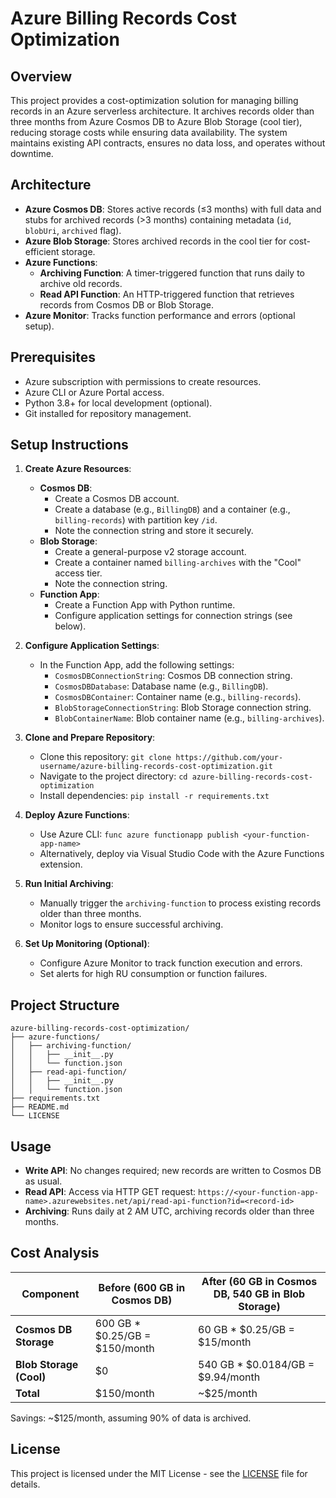 # Azure Billing Records Cost Optimization

## Overview
This project provides a cost-optimization solution for managing billing records in an Azure serverless architecture. It archives records older than three months from Azure Cosmos DB to Azure Blob Storage (cool tier), reducing storage costs while ensuring data availability. The system maintains existing API contracts, ensures no data loss, and operates without downtime.

## Architecture
- **Azure Cosmos DB**: Stores active records (≤3 months) with full data and stubs for archived records (>3 months) containing metadata (`id`, `blobUri`, `archived` flag).
- **Azure Blob Storage**: Stores archived records in the cool tier for cost-efficient storage.
- **Azure Functions**:
  - **Archiving Function**: A timer-triggered function that runs daily to archive old records.
  - **Read API Function**: An HTTP-triggered function that retrieves records from Cosmos DB or Blob Storage.
- **Azure Monitor**: Tracks function performance and errors (optional setup).

## Prerequisites
- Azure subscription with permissions to create resources.
- Azure CLI or Azure Portal access.
- Python 3.8+ for local development (optional).
- Git installed for repository management.

## Setup Instructions
1. **Create Azure Resources**:
   - **Cosmos DB**:
     - Create a Cosmos DB account.
     - Create a database (e.g., `BillingDB`) and a container (e.g., `billing-records`) with partition key `/id`.
     - Note the connection string and store it securely.
   - **Blob Storage**:
     - Create a general-purpose v2 storage account.
     - Create a container named `billing-archives` with the "Cool" access tier.
     - Note the connection string.
   - **Function App**:
     - Create a Function App with Python runtime.
     - Configure application settings for connection strings (see below).

2. **Configure Application Settings**:
   - In the Function App, add the following settings:
     - `CosmosDBConnectionString`: Cosmos DB connection string.
     - `CosmosDBDatabase`: Database name (e.g., `BillingDB`).
     - `CosmosDBContainer`: Container name (e.g., `billing-records`).
     - `BlobStorageConnectionString`: Blob Storage connection string.
     - `BlobContainerName`: Blob container name (e.g., `billing-archives`).

3. **Clone and Prepare Repository**:
   - Clone this repository: `git clone https://github.com/your-username/azure-billing-records-cost-optimization.git`
   - Navigate to the project directory: `cd azure-billing-records-cost-optimization`
   - Install dependencies: `pip install -r requirements.txt`

4. **Deploy Azure Functions**:
   - Use Azure CLI: `func azure functionapp publish <your-function-app-name>`
   - Alternatively, deploy via Visual Studio Code with the Azure Functions extension.

5. **Run Initial Archiving**:
   - Manually trigger the `archiving-function` to process existing records older than three months.
   - Monitor logs to ensure successful archiving.

6. **Set Up Monitoring (Optional)**:
   - Configure Azure Monitor to track function execution and errors.
   - Set alerts for high RU consumption or function failures.

## Project Structure
```
azure-billing-records-cost-optimization/
├── azure-functions/
│   ├── archiving-function/
│   │   ├── __init__.py
│   │   └── function.json
│   ├── read-api-function/
│   │   ├── __init__.py
│   │   └── function.json
├── requirements.txt
├── README.md
└── LICENSE
```

## Usage
- **Write API**: No changes required; new records are written to Cosmos DB as usual.
- **Read API**: Access via HTTP GET request: `https://<your-function-app-name>.azurewebsites.net/api/read-api-function?id=<record-id>`
- **Archiving**: Runs daily at 2 AM UTC, archiving records older than three months.

## Cost Analysis
| Component | Before (600 GB in Cosmos DB) | After (60 GB in Cosmos DB, 540 GB in Blob Storage) |
|-----------|-----------------------------|--------------------------------------------------|
| **Cosmos DB Storage** | 600 GB * $0.25/GB = $150/month | 60 GB * $0.25/GB = $15/month |
| **Blob Storage (Cool)** | $0 | 540 GB * $0.0184/GB = $9.94/month |
| **Total** | $150/month | ~$25/month |

Savings: ~$125/month, assuming 90% of data is archived.

## License
This project is licensed under the MIT License - see the [LICENSE](LICENSE) file for details.
